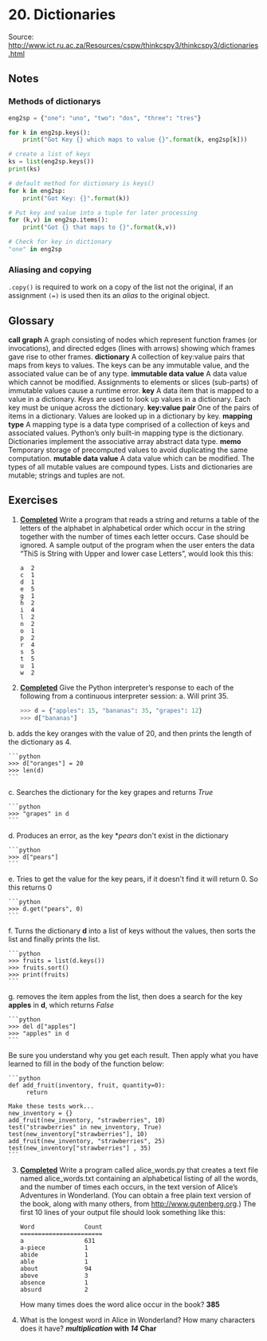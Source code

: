 # 20. Dictionaries
Source: http://www.ict.ru.ac.za/Resources/cspw/thinkcspy3/thinkcspy3/dictionaries.html

## Notes
### Methods of dictionarys
```python
eng2sp = {"one": "uno", "two": "dos", "three": "tres"}

for k in eng2sp.keys():
    print("Got Key {} which maps to value {}".format(k, eng2sp[k]))

# create a list of keys
ks = list(eng2sp.keys())
print(ks)

# default method for dictionary is keys()
for k in eng2sp:
    print("Got Key: {}".format(k))

# Put key and value into a tuple for later processing
for (k,v) in eng2sp.items():
    print("Got {} that maps to {}".format(k,v))

# Check for key in dictionary
"one" in eng2sp
```

### Aliasing and copying
`.copy()` is required to work on a copy of the list not the original, if an assignment `(=)` is used then its an _alias_ to 
the original object.

## Glossary

**call graph** A graph consisting of nodes which represent function frames (or invocations), and directed edges 
(lines with arrows) showing which frames gave rise to other frames.
**dictionary** A collection of key:value pairs that maps from keys to values. The keys can be any immutable value,
 and the associated value can be of any type.
**immutable data value** A data value which cannot be modified. Assignments to elements or slices (sub-parts) of 
immutable values cause a runtime error.
**key** A data item that is mapped to a value in a dictionary. Keys are used to look up values in a dictionary. 
Each key must be unique across the dictionary.
**key:value pair** One of the pairs of items in a dictionary. Values are looked up in a dictionary by key.
**mapping type** A mapping type is a data type comprised of a collection of keys and associated values. Python’s 
only built-in mapping type is the dictionary. Dictionaries implement the associative array abstract data type.
**memo** Temporary storage of precomputed values to avoid duplicating the same computation.
**mutable data value** A data value which can be modified. The types of all mutable values are compound types. Lists 
and dictionaries are mutable; strings and tuples are not.

## Exercises
1. **[Completed](https://github.com/ptsiampas/Exercises_Learning_Python3/blob/master/20_Dictionaries/Exercise_20.8.1.py)** 
Write a program that reads a string and returns a table of the letters of the alphabet in alphabetical order which 
occur in the string together with the number of times each letter occurs. Case should be ignored. A sample output of 
the program when the user enters the data “ThiS is String with Upper and lower case Letters”, would look this this:

    ```
    a  2
    c  1
    d  1
    e  5
    g  1
    h  2
    i  4
    l  2
    n  2
    o  1
    p  2
    r  4
    s  5
    t  5
    u  1
    w  2
    ```
2. **[Completed](https://github.com/ptsiampas/Exercises_Learning_Python3/blob/master/20_Dictionaries/Exercise_20.8.2.py)**
Give the Python interpreter’s response to each of the following from a continuous interpreter session:
a. Will print 35.

    ```python
    >>> d = {"apples": 15, "bananas": 35, "grapes": 12}
    >>> d["bananas"]
    ```
b. adds the key oranges with the value of 20, and then prints the length of the dictionary as 4.

    ```python
    >>> d["oranges"] = 20
    >>> len(d)
    ```
c. Searches the dictionary for the key grapes and returns _True_

    ```python
    >>> "grapes" in d
    ```
d. Produces an error, as the key **pears* don't exist in the dictionary

    ```python
    >>> d["pears"]
    ```
e. Tries to get the value for the key pears, if it doesn't find it will return 0. So this returns 0

    ```python
    >>> d.get("pears", 0)
    ```
f. Turns the dictionary **d** into a list of keys without the values, then sorts the list and finally prints the list.

    ```python
    >>> fruits = list(d.keys())
    >>> fruits.sort()
    >>> print(fruits)
    ```
g. removes the item apples from the list, then does a search for the key **apples** in **d**, which returns _False_

    ```python
    >>> del d["apples"]
    >>> "apples" in d
    ```
Be sure you understand why you get each result. Then apply what you have learned to fill in the body of the function 
below:

    ```python
    def add_fruit(inventory, fruit, quantity=0):
         return
    
    Make these tests work...
    new_inventory = {}
    add_fruit(new_inventory, "strawberries", 10)
    test("strawberries" in new_inventory, True)
    test(new_inventory["strawberries"], 10)
    add_fruit(new_inventory, "strawberries", 25)
    test(new_inventory["strawberries"] , 35)
    ```
3. **[Completed](https://github.com/ptsiampas/Exercises_Learning_Python3/blob/master/20_Dictionaries/alice_words.py)**
Write a program called alice_words.py that creates a text file named alice_words.txt containing an alphabetical 
listing of all the words, and the number of times each occurs, in the text version of Alice’s Adventures in Wonderland. 
(You can obtain a free plain text version of the book, along with many others, from http://www.gutenberg.org.) 
The first 10 lines of your output file should look something like this:

    ```
    Word              Count
    =======================
    a                 631
    a-piece           1
    abide             1
    able              1
    about             94
    above             3
    absence           1
    absurd            2
    ```
    How many times does the word alice occur in the book? **385**
4. What is the longest word in Alice in Wonderland? How many characters does it have? **_multiplication_ with _14_ Char**